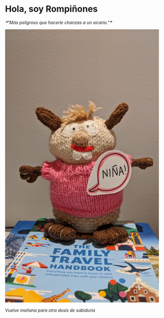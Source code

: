 # Hola, soy Rompiñones

<!--STARTS_HERE_QUOTE_README-->
<i>❝"Más peligroso que hacerle chanzas a un sicario."❞</i>
<!--ENDS_HERE_QUOTE_README-->

<!--START_SECTION:update_image-->
![alt text](https://raw.githubusercontent.com/focaalvarez/rompinones/main/.github/images/IMG_20220508_220705.jpg?raw=true)
<!--END_SECTION:update_image-->

*Vuelve mañana para otra dosis de sabiduría*
